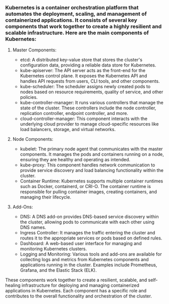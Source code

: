 ### Kubernetes is a container orchestration platform that automates the deployment, scaling, and management of containerized applications. It consists of several key components that work together to create a highly resilient and scalable infrastructure. Here are the main components of Kubernetes:

1. Master Components:
   - etcd: A distributed key-value store that stores the cluster's configuration data, providing a reliable data store for Kubernetes.
   - kube-apiserver: The API server acts as the front-end for the Kubernetes control plane. It exposes the Kubernetes API and handles API requests from users, CLI tools, and other components.
   - kube-scheduler: The scheduler assigns newly created pods to nodes based on resource requirements, quality of service, and other policies.
   - kube-controller-manager: It runs various controllers that manage the state of the cluster. These controllers include the node controller, replication controller, endpoint controller, and more.
   - cloud-controller-manager: This component interacts with the underlying cloud provider to manage cloud-specific resources like load balancers, storage, and virtual networks.

2. Node Components:
   - kubelet: The primary node agent that communicates with the master components. It manages the pods and containers running on a node, ensuring they are healthy and operating as intended.
   - kube-proxy: This component handles network communication to provide service discovery and load balancing functionality within the cluster.
   - Container Runtime: Kubernetes supports multiple container runtimes such as Docker, containerd, or CRI-O. The container runtime is responsible for pulling container images, creating containers, and managing their lifecycle.

3. Add-Ons:
   - DNS: A DNS add-on provides DNS-based service discovery within the cluster, allowing pods to communicate with each other using DNS names.
   - Ingress Controller: It manages the traffic entering the cluster and routes it to the appropriate services or pods based on defined rules.
   - Dashboard: A web-based user interface for managing and monitoring Kubernetes clusters.
   - Logging and Monitoring: Various tools and add-ons are available for collecting logs and metrics from Kubernetes components and applications running in the cluster. Examples include Prometheus, Grafana, and the Elastic Stack (ELK).

These components work together to create a resilient, scalable, and self-healing infrastructure for deploying and managing containerized applications in Kubernetes. Each component has a specific role and contributes to the overall functionality and orchestration of the cluster.
